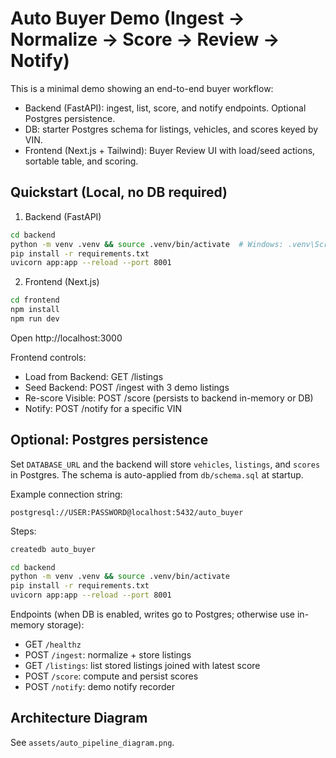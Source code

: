 
# Auto Buyer Demo (Ingest → Normalize → Score → Review → Notify)

This is a minimal demo showing an end-to-end buyer workflow:

- Backend (FastAPI): ingest, list, score, and notify endpoints. Optional Postgres persistence.
- DB: starter Postgres schema for listings, vehicles, and scores keyed by VIN.
- Frontend (Next.js + Tailwind): Buyer Review UI with load/seed actions, sortable table, and scoring.


## Quickstart (Local, no DB required)

1) Backend (FastAPI)
```bash
cd backend
python -m venv .venv && source .venv/bin/activate  # Windows: .venv\Scripts\Activate.ps1
pip install -r requirements.txt
uvicorn app:app --reload --port 8001
```

2) Frontend (Next.js)
```bash
cd frontend
npm install
npm run dev
```
Open http://localhost:3000

Frontend controls:
- Load from Backend: GET /listings
- Seed Backend: POST /ingest with 3 demo listings
- Re-score Visible: POST /score (persists to backend in-memory or DB)
- Notify: POST /notify for a specific VIN


## Optional: Postgres persistence

Set `DATABASE_URL` and the backend will store `vehicles`, `listings`, and `scores` in Postgres. The schema is auto-applied from `db/schema.sql` at startup.

Example connection string:
```
postgresql://USER:PASSWORD@localhost:5432/auto_buyer
```

Steps:
```bash
createdb auto_buyer                     

cd backend
python -m venv .venv && source .venv/bin/activate
pip install -r requirements.txt
uvicorn app:app --reload --port 8001
```

Endpoints (when DB is enabled, writes go to Postgres; otherwise use in-memory storage):
- GET `/healthz`
- POST `/ingest`: normalize + store listings
- GET `/listings`: list stored listings joined with latest score
- POST `/score`: compute and persist scores
- POST `/notify`: demo notify recorder


## Architecture Diagram
See `assets/auto_pipeline_diagram.png`.
